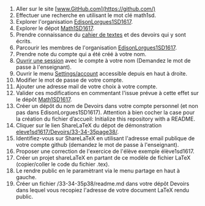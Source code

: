 1. Aller sur le site [www.GitHub.com](https://github.com/)
1. Effectuer une recherche en utilisant le mot clé math1sd.
1. Explorer l'organisation [EdisonLorgues1SD1617](https://github.com/EdisonLorgues1SD1617).
1. Explorer le dépot [Math1SD1617](https://github.com/EdisonLorgues1SD1617/Math1SD1617).
1. Prendre connaissance du [cahier de textes](https://github.com/EdisonLorgues1SD1617/math1sd1617/blob/master/Donn%C3%A9es/Cahier%20de%20textes/readme.md) et des devoirs qui y sont écrits.
1. Parcourir les membres de l'organisation [EdisonLorgues1SD1617](https://github.com/EdisonLorgues1SD1617).
1. Prendre note du compte qui a été créé à votre nom.
1. [Ouvrir une session](https://github.com/login?return_to=%2FEdisonLorgues1SD1617%2FMath1SD1617%2Ftree%2Fmaster%2FDonn%25C3%25A9es%2FChapitres%2F1.%2520Second%2520degr%25C3%25A9%2FActivit%25C3%25A9s%2FGitHub) avec le compte à votre nom (Demandez le mot de passe à l'enseignant).
1. Ouvrir le menu [Settings/account](https://github.com/settings/profile) accessible depuis en haut à droite.
1. Modifier le mot de passe de votre compte.
1. Ajouter une adresse mail de votre choix à votre compte.
1. Valider ces modifications en commentant l'issue prévue à cette effet sur le dépôt [Math1SD1617](https://github.com/EdisonLorgues1SD1617/Math1SD1617/issues/1).
1. Créer un dépôt du nom de Devoirs dans votre compte personnel (et non pas dans EdisonLorgues1SD1617).
Attention à bien cocher la case pour la création du fichier d’accueil:
Initialize this repository with a README.
1. Cliquer sur le lien ShareLaTeX du dépot de démonstration [eleve1sd1617/Devoirs/33-34-35page38/](https://github.com/eleve1sd1617/Devoirs/tree/master/33-34-35page38).
1. Identifiez-vous sur ShareLaTeX en utilisant l'adresse email publique de votre compte github (demandez le mot de passe à l'enseignant).
1. Proposer une correction de l'exercice de l'élève exemple élève1sd1617.
1. Créer un projet shareLaTeX en partant de ce modèle de fichier LaTeX (copier/coller le code du fichier .tex).
1. Le rendre public en le paramètrant via le menu partage en haut à gauche.
1. Créer un fichier /33-34-35p38/readme.md dans votre dépôt Devoirs dans lequel vous recopiez l'adresse de votre document LaTeX rendu public.
